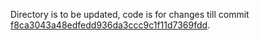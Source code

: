 Directory is to be updated, code is for changes till commit [f8ca3043a48edfedd936da3ccc9c1f11d7369fdd](https://github.com/AnshumanAryan24/AlphaPro-SemEval2025-Task8/commit/f8ca3043a48edfedd936da3ccc9c1f11d7369fdd).
